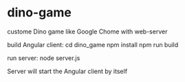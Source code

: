 # dino-game
custome Dino game like Google Chome with web-server

build Angular client:
  cd dino_game
  npm install
  npm run build

run server:
  node server.js

Server will start the Angular client by itself
  
